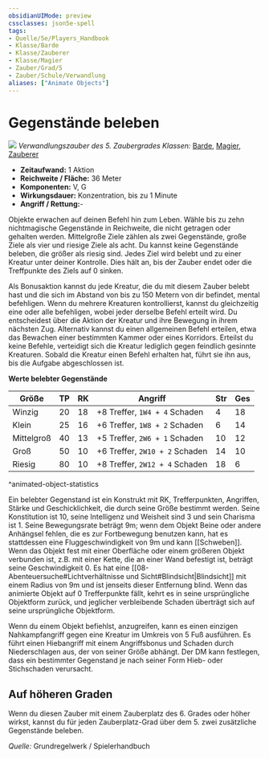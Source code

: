```yaml
---
obsidianUIMode: preview
cssclasses: json5e-spell
tags:
- Quelle/5e/Players_Handbook
- Klasse/Barde
- Klasse/Zauberer
- Klasse/Magier
- Zauber/Grad/5
- Zauber/Schule/Verwandlung
aliases: ["Animate Objects"]
---
```

# Gegenstände beleben
![](../../../99%20-%20Setup/Files/Bildersammlung/Symbolik/Verwandlungszauber.webp#token)
*Verwandlungszauber des 5. Zaubergrades*
*Klassen:* [Barde](../Klassen/Barde.md), [Magier](../Klassen/Magier.md), [Zauberer](../Klassen/Zauberer.md)

- **Zeitaufwand:** 1 Aktion
- **Reichweite / Fläche:** 36 Meter
- **Komponenten:** V, G
- **Wirkungsdauer:** Konzentration, bis zu 1 Minute
- **Angriff / Rettung:**-

Objekte erwachen auf deinen Befehl hin zum Leben. Wähle bis zu zehn nichtmagische Gegenstände in Reichweite, die nicht getragen oder gehalten werden. Mittelgroße Ziele zählen als zwei Gegenstände, große Ziele als vier und riesige Ziele als acht. Du kannst keine Gegenstände beleben, die größer als riesig sind. Jedes Ziel wird belebt und zu einer Kreatur unter deiner Kontrolle. Dies hält an, bis der Zauber endet oder die Treffpunkte des Ziels auf 0 sinken.

Als Bonusaktion kannst du jede Kreatur, die du mit diesem Zauber belebt hast und die sich im Abstand von bis zu 150 Metern von dir befindet, mental befehligen. Wenn du mehrere Kreaturen kontrollierst, kannst du gleichzeitig eine oder alle befehligen, wobei jeder derselbe Befehl erteilt wird. Du entscheidest über die Aktion der Kreatur und ihre Bewegung in ihrem nächsten Zug. Alternativ kannst du einen allgemeinen Befehl erteilen, etwa das Bewachen einer bestimmten Kammer oder eines Korridors. Erteilst du keine Befehle, verteidigt sich die Kreatur lediglich gegen feindlich gesinnte Kreaturen. Sobald die Kreatur einen Befehl erhalten hat, führt sie ihn aus, bis die Aufgabe abgeschlossen ist.

**Werte belebter Gegenstände**

| Größe      | TP  | RK  | Angriff                        | Str | Ges |
| ---------- | --- | --- | ------------------------------ | --- | --- |
| Winzig     | 20  | 18  | +8 Treffer, `1W4 + 4` Schaden  | 4   | 18  |
| Klein      | 25  | 16  | +6 Treffer, `1W8 + 2` Schaden  | 6   | 14  |
| Mittelgroß | 40  | 13  | +5 Treffer, `2W6 + 1` Schaden  | 10  | 12  |
| Groß       | 50  | 10  | +6 Treffer, `2W10 + 2` Schaden | 14  | 10  |
| Riesig     | 80  | 10  | +8 Treffer, `2W12 + 4` Schaden | 18  | 6   |
^animated-object-statistics

Ein belebter Gegenstand ist ein Konstrukt mit RK, Trefferpunkten, Angriffen, Stärke und Geschicklichkeit, die durch seine Größe bestimmt werden. Seine Konstitution ist 10, seine Intelligenz und Weisheit sind 3 und sein Charisma ist 1. Seine Bewegungsrate beträgt 9m; wenn dem Objekt Beine oder andere Anhängsel fehlen, die es zur Fortbewegung benutzen kann, hat es stattdessen eine Fluggeschwindigkeit von 9m und kann [[Schweben]]. Wenn das Objekt fest mit einer Oberfläche oder einem größeren Objekt verbunden ist, z.B. mit einer Kette, die an einer Wand befestigt ist, beträgt seine Geschwindigkeit 0. Es hat eine [[08-Abenteuersuche#Lichtverhältnisse und Sicht#Blindsicht|Blindsicht]] mit einem Radius von 9m und ist jenseits dieser Entfernung blind. Wenn das animierte Objekt auf 0 Trefferpunkte fällt, kehrt es in seine ursprüngliche Objektform zurück, und jeglicher verbleibende Schaden überträgt sich auf seine ursprüngliche Objektform.

Wenn du einem Objekt befiehlst, anzugreifen, kann es einen einzigen Nahkampfangriff gegen eine Kreatur im Umkreis von 5 Fuß ausführen. Es führt einen Hiebangriff mit einem Angriffsbonus und Schaden durch Niederschlagen aus, der von seiner Größe abhängt. Der DM kann festlegen, dass ein bestimmter Gegenstand je nach seiner Form Hieb- oder Stichschaden verursacht.

## Auf höheren Graden

Wenn du diesen Zauber mit einem Zauberplatz des 6. Grades oder höher wirkst, kannst du für jeden Zauberplatz-Grad über dem 5. zwei zusätzliche Gegenstände beleben.

 *Quelle:* Grundregelwerk / Spielerhandbuch